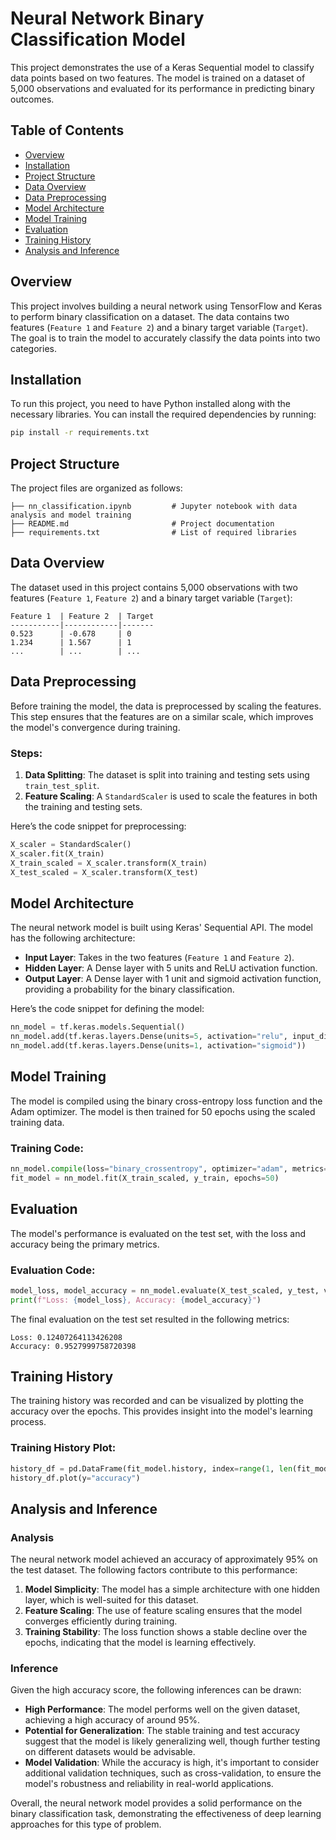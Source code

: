 
# Neural Network Binary Classification Model

This project demonstrates the use of a Keras Sequential model to classify data points based on two features. The model is trained on a dataset of 5,000 observations and evaluated for its performance in predicting binary outcomes.

## Table of Contents

- [Overview](#overview)
- [Installation](#installation)
- [Project Structure](#project-structure)
- [Data Overview](#data-overview)
- [Data Preprocessing](#data-preprocessing)
- [Model Architecture](#model-architecture)
- [Model Training](#model-training)
- [Evaluation](#evaluation)
- [Training History](#training-history)
- [Analysis and Inference](#analysis-and-inference)

## Overview

This project involves building a neural network using TensorFlow and Keras to perform binary classification on a dataset. The data contains two features (`Feature 1` and `Feature 2`) and a binary target variable (`Target`). The goal is to train the model to accurately classify the data points into two categories.

## Installation

To run this project, you need to have Python installed along with the necessary libraries. You can install the required dependencies by running:

```bash
pip install -r requirements.txt
```

## Project Structure

The project files are organized as follows:

```plaintext
├── nn_classification.ipynb         # Jupyter notebook with data analysis and model training
├── README.md                       # Project documentation
├── requirements.txt                # List of required libraries
```

## Data Overview

The dataset used in this project contains 5,000 observations with two features (`Feature 1`, `Feature 2`) and a binary target variable (`Target`):

```plaintext
Feature 1  | Feature 2  | Target
-----------|------------|-------
0.523      | -0.678     | 0
1.234      | 1.567      | 1
...        | ...        | ...
```

## Data Preprocessing

Before training the model, the data is preprocessed by scaling the features. This step ensures that the features are on a similar scale, which improves the model's convergence during training.

### Steps:

1. **Data Splitting**: The dataset is split into training and testing sets using `train_test_split`.
2. **Feature Scaling**: A `StandardScaler` is used to scale the features in both the training and testing sets.

Here’s the code snippet for preprocessing:

```python
X_scaler = StandardScaler()
X_scaler.fit(X_train)
X_train_scaled = X_scaler.transform(X_train)
X_test_scaled = X_scaler.transform(X_test)
```

## Model Architecture

The neural network model is built using Keras' Sequential API. The model has the following architecture:

- **Input Layer**: Takes in the two features (`Feature 1` and `Feature 2`).
- **Hidden Layer**: A Dense layer with 5 units and ReLU activation function.
- **Output Layer**: A Dense layer with 1 unit and sigmoid activation function, providing a probability for the binary classification.

Here’s the code snippet for defining the model:

```python
nn_model = tf.keras.models.Sequential()
nn_model.add(tf.keras.layers.Dense(units=5, activation="relu", input_dim=input_nodes))
nn_model.add(tf.keras.layers.Dense(units=1, activation="sigmoid"))
```

## Model Training

The model is compiled using the binary cross-entropy loss function and the Adam optimizer. The model is then trained for 50 epochs using the scaled training data.

### Training Code:

```python
nn_model.compile(loss="binary_crossentropy", optimizer="adam", metrics=["accuracy"])
fit_model = nn_model.fit(X_train_scaled, y_train, epochs=50)
```

## Evaluation

The model's performance is evaluated on the test set, with the loss and accuracy being the primary metrics.

### Evaluation Code:

```python
model_loss, model_accuracy = nn_model.evaluate(X_test_scaled, y_test, verbose=2)
print(f"Loss: {model_loss}, Accuracy: {model_accuracy}")
```

The final evaluation on the test set resulted in the following metrics:

```plaintext
Loss: 0.12407264113426208
Accuracy: 0.9527999758720398
```

## Training History

The training history was recorded and can be visualized by plotting the accuracy over the epochs. This provides insight into the model's learning process.

### Training History Plot:

```python
history_df = pd.DataFrame(fit_model.history, index=range(1, len(fit_model.history["loss"]) + 1))
history_df.plot(y="accuracy")
```

## Analysis and Inference

### Analysis

The neural network model achieved an accuracy of approximately 95% on the test dataset. The following factors contribute to this performance:

1. **Model Simplicity**: The model has a simple architecture with one hidden layer, which is well-suited for this dataset.
2. **Feature Scaling**: The use of feature scaling ensures that the model converges efficiently during training.
3. **Training Stability**: The loss function shows a stable decline over the epochs, indicating that the model is learning effectively.

### Inference

Given the high accuracy score, the following inferences can be drawn:

- **High Performance**: The model performs well on the given dataset, achieving a high accuracy of around 95%.
- **Potential for Generalization**: The stable training and test accuracy suggest that the model is likely generalizing well, though further testing on different datasets would be advisable.
- **Model Validation**: While the accuracy is high, it's important to consider additional validation techniques, such as cross-validation, to ensure the model's robustness and reliability in real-world applications.

Overall, the neural network model provides a solid performance on the binary classification task, demonstrating the effectiveness of deep learning approaches for this type of problem.
